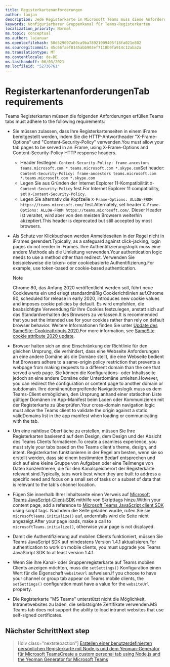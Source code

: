 ```yaml
---
title: Registerkartenanforderungen
author: laujan
description: Jede Registerkarte in Microsoft Teams muss diese Anforderungen erfüllen.
keywords: Konfigurierbarer Gruppenkanal für Teams-Registerkarten
localization_priority: Normal
ms.topic: conceptual
ms.author: lajanuar
ms.openlocfilehash: 50d529697a80ca9ba78921009405f18fa021e802
ms.sourcegitcommit: 45c66faef8145abb903ef7118b9fa914c12aba2a
ms.translationtype: MT
ms.contentlocale: de-DE
ms.lasthandoff: 06/03/2021
ms.locfileid: "52736761"
---
```

# <a name="tab-requirements"></a><span data-ttu-id="fd389-104">Registerkartenanforderungen</span><span class="sxs-lookup"><span data-stu-id="fd389-104">Tab requirements</span></span>

<span data-ttu-id="fd389-105">Teams Registerkarten müssen die folgenden Anforderungen erfüllen:</span><span class="sxs-lookup"><span data-stu-id="fd389-105">Teams tabs must adhere to the following requirements:</span></span>

* <span data-ttu-id="fd389-106">Sie müssen zulassen, dass Ihre Registerkartenseiten in einem iFrame bereitgestellt werden, indem Sie die HTTP-Antwortheader "X-Frame-Options" und "Content-Security-Policy" verwenden.</span><span class="sxs-lookup"><span data-stu-id="fd389-106">You must allow your tab pages to be served in an iFrame, using X-Frame-Options and Content-Security-Policy HTTP response headers.</span></span>
  * <span data-ttu-id="fd389-107">Header festlegen: `Content-Security-Policy: frame-ancestors teams.microsoft.com *.teams.microsoft.com *.skype.com`</span><span class="sxs-lookup"><span data-stu-id="fd389-107">Set header: `Content-Security-Policy: frame-ancestors teams.microsoft.com *.teams.microsoft.com *.skype.com`</span></span>
  * <span data-ttu-id="fd389-108">Legen Sie aus Gründen der Internet Explorer 11-Kompatibilität `X-Content-Security-Policy` fest.</span><span class="sxs-lookup"><span data-stu-id="fd389-108">For Internet Explorer 11 compatibility, set `X-Content-Security-Policy`.</span></span>
  * <span data-ttu-id="fd389-109">Legen Sie alternativ die Kopfzeile `X-Frame-Options: ALLOW-FROM https://teams.microsoft.com/` fest.</span><span class="sxs-lookup"><span data-stu-id="fd389-109">Alternately, set header `X-Frame-Options: ALLOW-FROM https://teams.microsoft.com/`.</span></span> <span data-ttu-id="fd389-110">Dieser Header ist veraltet, wird aber von den meisten Browsern weiterhin akzeptiert.</span><span class="sxs-lookup"><span data-stu-id="fd389-110">This header is deprecated but still accepted by most browsers.</span></span>
* <span data-ttu-id="fd389-111">Als Schutz vor Klickbuchsen werden Anmeldeseiten in der Regel nicht in iFrames gerendert.</span><span class="sxs-lookup"><span data-stu-id="fd389-111">Typically, as a safeguard against click-jacking, login pages do not render in iFrames.</span></span> <span data-ttu-id="fd389-112">Ihre Authentifizierungslogik muss eine andere Methode als die Umleitung verwenden.</span><span class="sxs-lookup"><span data-stu-id="fd389-112">Your authentication logic needs to use a method other than redirect.</span></span> <span data-ttu-id="fd389-113">Verwenden Sie beispielsweise die token- oder cookiebasierte Authentifizierung.</span><span class="sxs-lookup"><span data-stu-id="fd389-113">For example, use token-based or cookie-based authentication.</span></span>

    > [!NOTE]
    > <span data-ttu-id="fd389-114">Chrome 80, das Anfang 2020 veröffentlicht werden soll, führt neue Cookiewerte ein und erlegt standardmäßig Cookierichtlinien auf.</span><span class="sxs-lookup"><span data-stu-id="fd389-114">Chrome 80, scheduled for release in early 2020, introduces new cookie values and imposes cookie policies by default.</span></span> <span data-ttu-id="fd389-115">Es wird empfohlen, die beabsichtigte Verwendung für Ihre Cookies festzulegen, anstatt sich auf das Standardverhalten des Browsers zu verlassen.</span><span class="sxs-lookup"><span data-stu-id="fd389-115">It is recommended that you set the intended use for your cookies rather than rely on default browser behavior.</span></span> <span data-ttu-id="fd389-116">Weitere Informationen finden Sie unter [Update des SameSite-Cookieattributs 2020.](../../resources/samesite-cookie-update.md)</span><span class="sxs-lookup"><span data-stu-id="fd389-116">For more information, see [SameSite cookie attribute 2020 update](../../resources/samesite-cookie-update.md).</span></span>

* <span data-ttu-id="fd389-117">Browser halten sich an eine Einschränkung der Richtlinie für den gleichen Ursprung, die verhindert, dass eine Webseite Anforderungen an eine andere Domäne als die Domäne stellt, die eine Webseite bedient hat.</span><span class="sxs-lookup"><span data-stu-id="fd389-117">Browsers adhere to a same-origin policy restriction that prevents a webpage from making requests to a different domain than the one that served a web page.</span></span> <span data-ttu-id="fd389-118">Sie können die Konfigurations- oder Inhaltsseite jedoch an eine andere Domäne oder Unterdomäne umleiten.</span><span class="sxs-lookup"><span data-stu-id="fd389-118">However, you can redirect the configuration or content page to another domain or subdomain.</span></span> <span data-ttu-id="fd389-119">Ihre domänenübergreifende Navigationslogik muss es dem Teams-Client ermöglichen, den Ursprung anhand einer statischen Liste gültiger Domänen im App-Manifest beim Laden oder Kommunizieren mit der Registerkarte zu überprüfen.</span><span class="sxs-lookup"><span data-stu-id="fd389-119">Your cross-domain navigation logic must allow the Teams client to validate the origin against a static validDomains list in the app manifest when loading or communicating with the tab.</span></span>

* <span data-ttu-id="fd389-120">Um eine nahtlose Oberfläche zu erstellen, müssen Sie Ihre Registerkarten basierend auf dem Design, dem Design und der Absicht des Teams Clients formatieren.</span><span class="sxs-lookup"><span data-stu-id="fd389-120">To create a seamless experience, you must style your tabs based on the Teams client's theme, design, and intent.</span></span> <span data-ttu-id="fd389-121">Registerkarten funktionieren in der Regel am besten, wenn sie so erstellt werden, dass sie einem bestimmten Bedarf entsprechen und sich auf eine kleine Gruppe von Aufgaben oder eine Teilmenge von Daten konzentrieren, die für den Kanalspeicherort der Registerkarte relevant sind.</span><span class="sxs-lookup"><span data-stu-id="fd389-121">Typically, tabs work best when they are built to address a specific need and focus on a small set of tasks or a subset of data that is relevant to the tab's channel location.</span></span>

* <span data-ttu-id="fd389-122">Fügen Sie innerhalb Ihrer Inhaltsseite einen Verweis auf [Microsoft Teams JavaScript-Client-SDK](/javascript/api/overview/msteams-client) mithilfe von Skripttags hinzu.</span><span class="sxs-lookup"><span data-stu-id="fd389-122">Within your content page, add a reference to [Microsoft Teams JavaScript client SDK](/javascript/api/overview/msteams-client) using script tags.</span></span> <span data-ttu-id="fd389-123">Nachdem die Seite geladen wurde, rufen Sie sie `microsoftTeams.initialize()` auf, andernfalls wird die Seite nicht angezeigt.</span><span class="sxs-lookup"><span data-stu-id="fd389-123">After your page loads, make a call to `microsoftTeams.initialize()`, otherwise your page is not displayed.</span></span>

* <span data-ttu-id="fd389-124">Damit die Authentifizierung auf mobilen Clients funktioniert, müssen Sie Teams JavaScript SDK auf mindestens Version 1.4.1 aktualisieren.</span><span class="sxs-lookup"><span data-stu-id="fd389-124">For authentication to work on mobile clients, you must upgrade you Teams JavaScript SDK to at least version 1.4.1.</span></span>

* <span data-ttu-id="fd389-125">Wenn Sie ihre Kanal- oder Gruppenregisterkarte auf Teams mobilen Clients anzeigen möchten, muss die `setSettings()` Konfiguration einen Wert für die Eigenschaft `websiteUrl` aufweisen.</span><span class="sxs-lookup"><span data-stu-id="fd389-125">If you choose to have your channel or group tab appear on Teams mobile clients, the `setSettings()` configuration must have a value for the `websiteUrl` property.</span></span>

* <span data-ttu-id="fd389-126">Die Registerkarte "MS Teams" unterstützt nicht die Möglichkeit, Intranetwebsites zu laden, die selbstsignte Zertifikate verwenden.</span><span class="sxs-lookup"><span data-stu-id="fd389-126">MS Teams tab does not support the ability to load intranet websites that use self-signed certificates.</span></span>

## <a name="next-step"></a><span data-ttu-id="fd389-127">Nächster Schritt</span><span class="sxs-lookup"><span data-stu-id="fd389-127">Next step</span></span>

> [!div class="nextstepaction"]
> [<span data-ttu-id="fd389-128">Erstellen einer benutzerdefinierten persönlichen Registerkarte mit Node.js und dem Yeoman-Generator für Microsoft Teams</span><span class="sxs-lookup"><span data-stu-id="fd389-128">Create a custom personal tab using Node.js and the Yeoman Generator for Microsoft Teams</span></span>](~/tabs/quickstarts/create-personal-tab-node-yeoman.md)
